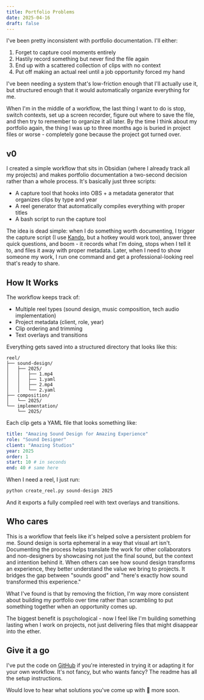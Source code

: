```yaml
---
title: Portfolio Problems
date: 2025-04-16
draft: false
---
```


I've been pretty inconsistent with portfolio documentation. I'll either:

1. Forget to capture cool moments entirely
2. Hastily record something but never find the file again
3. End up with a scattered collection of clips with no context
4. Put off making an actual reel until a job opportunity forced my hand

I've been needing a system that's low-friction enough that I'll actually use it, but structured enough that it would automatically organize everything for me.

When I'm in the middle of a workflow, the last thing I want to do is stop, switch contexts, set up a screen recorder, figure out where to save the file, and then try to remember to organize it all later. By the time I think about my portfolio again, the thing I was up to three months ago is buried in project files or worse - completely gone because the project got turned over.
## v0

I created a simple workflow that sits in Obsidian (where I already track all my projects) and makes portfolio documentation a two-second decision rather than a whole process. It's basically just three scripts:

- A capture tool that hooks into OBS + a metadata generator that organizes clips by type and year
- A reel generator that automatically compiles everything with proper titles
- A bash script to run the capture tool

The idea is dead simple: when I do something worth documenting, I trigger the capture script (I use [Kando](https://kando.menu/), but a hotkey would work too), answer three quick questions, and boom - it records what I'm doing, stops when I tell it to, and files it away with proper metadata. Later, when I need to show someone my work, I run one command and get a professional-looking reel that's ready to share.

## How It Works

The workflow keeps track of:

- Multiple reel types (sound design, music composition, tech audio implementation)
- Project metadata (client, role, year)
- Clip ordering and trimming
- Text overlays and transitions

Everything gets saved into a structured directory that looks like this:

```
reel/
├── sound-design/
│   ├── 2025/
│   │   ├── 1.mp4
│   │   ├── 1.yaml
│   │   ├── 2.mp4
│   │   └── 2.yaml
├── composition/
│   └── 2025/
└── implementation/
    └── 2025/
```

Each clip gets a YAML file that looks something like:

```yaml
title: "Amazing Sound Design for Amazing Experience"
role: "Sound Designer"
client: "Amazing Studios"
year: 2025
order: 1
start: 10 # in seconds
end: 40 # same here
```

When I need a reel, I just run:

```bash
python create_reel.py sound-design 2025
```

And it exports a fully compiled reel with text overlays and transitions.

## Who cares

This is a workflow that feels like it's helped solve a persistent problem for me. Sound design is sorta ephemeral in a way that visual art isn't. Documenting the process helps translate the work for other collaborators and non-designers by showcasing not just the final sound, but the context and intention behind it. When others can see how sound design transforms an experience, they better understand the value we bring to projects. It bridges the gap between "sounds good" and "here's exactly how sound transformed this experience."

What I've found is that by removing the friction, I'm way more consistent about building my portfolio over time rather than scrambling to put something together when an opportunity comes up.

The biggest benefit is psychological - now I feel like I'm building something lasting when I work on projects, not just delivering files that might disappear into the ether.

## Give it a go

I've put the code on [GitHub](https://github.com/danialrami/portfolio-reel) if you're interested in trying it or adapting it for your own workflow. It's not fancy, but who wants fancy? The readme has all the setup instructions.

Would love to hear what solutions you've come up with 👏 more soon.